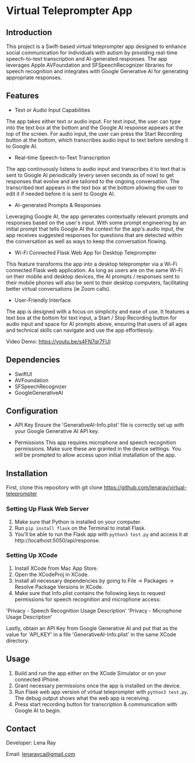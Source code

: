 # Virtual Teleprompter App
## Introduction
This project is a Swift-based virtual teleprompter app designed to enhance social communication for individuals with autism by providing real-time speech-to-text transcription and AI-generated responses. The app leverages Apple AVFoundation and SFSpeechRecognizer libraries for speech recognition and integrates with Google Generative AI for generating appropriate responses.

## Features
- Text or Audio Input Capabilities

The app takes either text or audio input. For text input, the user can type into the text box at the bottom and the Google AI response appears at the top of the screen. For audio input, the user can press the Start Recording button at the bottom, which transcribes audio input to text before sending it to Google AI.

- Real-time Speech-to-Text Transcription

The app continuously listens to audio input and transcribes it to text that is sent to Google AI periodically (every seven seconds as of now) to get responses that evolve and are tailored to the ongoing conversation. The transcribed text appears in the text box at the bottom allowing the user to edit it if needed before it is sent to Google AI.

- AI-generated Prompts & Responses

Leveraging Google AI, the app generates contextually relevant prompts and responses based on the user's input. With some prompt engineering by an initial prompt that tells Google AI the context for the app's audio input, the app receives suggested responses for questions that are detected within the conversation as well as ways to keep the conversation flowing.

- Wi-Fi Connected Flask Web App for Desktop Teleprompter

This feature transforms the app into a desktop teleprompter via a Wi-Fi connected Flask web application. As long as users are on the same Wi-Fi on their mobile and desktop devices, the AI prompts / responses sent to their mobile phones will also be sent to their desktop computers, facilitating better virtual conversations (ie Zoom calls).

- User-Friendly Interface

The app is designed with a focus on simplicity and ease of use. It features a text box at the bottom for text input, a Start / Stop Recording button for audio input and space for AI prompts above, ensuring that users of all ages and technical skills can navigate and use the app effortlessly.

Video Demo: https://youtu.be/s4FN7qr7FUI

## Dependencies
- SwiftUI
- AVFoundation
- SFSpeechRecognizer
- GoogleGenerativeAI

## Configuration
- API Key
Ensure the 'GenerativeAI-Info.plist' file is correctly set up with your Google Generative AI API key.

- Permissions
This app requires microphone and speech recognition permissions. Make sure these are granted in the device settings. You will be prompted to allow access upon initial installation of the app.

## Installation
First, clone this repository with git clone https://github.com/lenaray/virtual-teleprompter

### Setting Up Flask Web Server
1. Make sure that Python is installed on your computer.
2. Run ```pip install flask``` on the Terminal to install Flask.
3. You'll be able to run the Flask app with ```python3 test.py``` and access it at http://localhost:5050/api/response.

### Setting Up XCode
1. Install XCode from Mac App Store.
2. Open the XCodeProj in XCode.
3. Install all necessary dependencies by going to File -> Packages -> Resolve Package Versions in XCode.
4. Make sure that Info.plist contains the following keys to request permissions for speech recognition and microphone access:

'Privacy - Speech Recognition Usage Description'
'Privacy - Microphone Usage Description'

Lastly, obtain an API Key from Google Generative AI and put that as the value for 'API_KEY' in a file 'GenerativeAI-Info.plist' in the same XCode directory.

## Usage
1. Build and run the app either on the XCode Simulator or on your connected iPhone.
3. Grant necessary permissions once the app is installed on the device.
4. Run Flask web app version of virtual teleprompter with ```python3 test.py```. The debug output shows what the web app is receiving.
5. Press start recording button for transcription & communication with Google AI to begin.

## Contact
Developer: Lena Ray

Email: lenarayca@gmail.com
